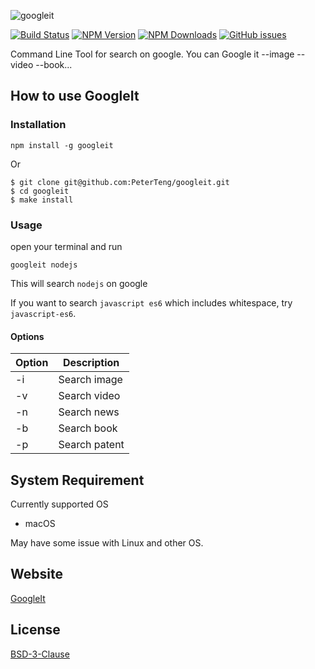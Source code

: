 ![googleit](https://cloud.githubusercontent.com/assets/9393495/20455335/caa4c2c2-ae9c-11e6-888a-e8f5830e07ef.png)

[![Build Status](https://api.travis-ci.org/PeterTeng/googleit.svg?branch=master)](https://travis-ci.org/PeterTeng/googleit
)
[![NPM Version](http://img.shields.io/npm/v/googleit.svg?style=flat)](https://www.npmjs.com/package/googleit)
[![NPM Downloads](https://img.shields.io/npm/dm/googleit.svg?style=flat)](https://www.npmjs.com/package/googleit)
[![GitHub issues](https://img.shields.io/github/issues-raw/PeterTeng/googleit.svg)](https://github.com/PeterTeng/googleit/issues)

Command Line Tool for search on google.
You can Google it --image --video --book...

## How to use GoogleIt

### Installation

```shell
npm install -g googleit
```
Or

```shell
$ git clone git@github.com:PeterTeng/googleit.git
$ cd googleit
$ make install
```

### Usage

open your terminal and run

`googleit nodejs`

This will search `nodejs` on google

If you want to search `javascript es6` which includes whitespace, try `javascript-es6`.

#### Options

|Option|Description|
|---|---|
|-i|Search image|
|-v|Search video|
|-n|Search news|
|-b|Search book|
|-p|Search patent|

## System Requirement

Currently supported OS

- macOS

May have some issue with Linux and other OS.

## Website

[GoogleIt](https://peterteng.github.io/googleit/)

## License

[BSD-3-Clause](https://github.com/PeterTeng/googleit/blob/master/LICENSE)
